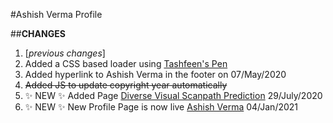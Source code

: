 #Ashish Verma Profile

##**CHANGES**

1. [_previous changes_]
2. Added a CSS based loader using [Tashfeen's Pen](https://codepen.io/tashfene/pen/raEqrJ)
3. Added hyperlink to Ashish Verma in the footer on 07/May/2020
4. ~~Added JS to update copyright year automatically~~
5. :sparkles: NEW :sparkles: Added Page [Diverse Visual Scanpath Prediction](https://ashishverma03.github.io/diverse-visual-scanpath) 29/July/2020
6. :sparkles: NEW :sparkles: New Profile Page is now live [Ashish Verma](https://ashishverma03.github.io/) 04/Jan/2021

